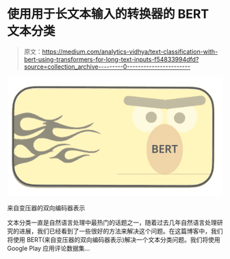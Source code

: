 # 使用用于长文本输入的转换器的 BERT 文本分类

> 原文：<https://medium.com/analytics-vidhya/text-classification-with-bert-using-transformers-for-long-text-inputs-f54833994dfd?source=collection_archive---------0----------------------->

![](img/96e87cccfad0dd430d2fa43fcface9ce.png)

来自变压器的双向编码器表示

文本分类一直是自然语言处理中最热门的话题之一，随着过去几年自然语言处理研究的进展，我们已经看到了一些很好的方法来解决这个问题。在这篇博客中，我们将使用 BERT(来自变压器的双向编码器表示)解决一个文本分类问题。我们将使用 Google Play 应用评论数据集…